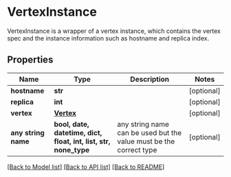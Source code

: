# VertexInstance

VertexInstance is a wrapper of a vertex instance, which contains the vertex spec and the instance information such as hostname and replica index.

## Properties
Name | Type | Description | Notes
------------ | ------------- | ------------- | -------------
**hostname** | **str** |  | [optional] 
**replica** | **int** |  | [optional] 
**vertex** | [**Vertex**](Vertex.md) |  | [optional] 
**any string name** | **bool, date, datetime, dict, float, int, list, str, none_type** | any string name can be used but the value must be the correct type | [optional]

[[Back to Model list]](../README.md#documentation-for-models) [[Back to API list]](../README.md#documentation-for-api-endpoints) [[Back to README]](../README.md)


